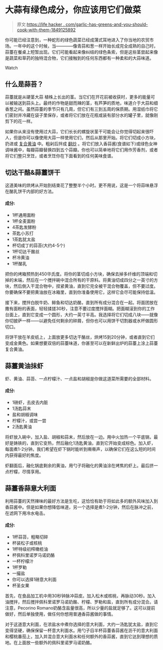 # 大蒜有绿色成分，你应该用它们做菜

> 原文:[https://life hacker . com/garlic-has-greens-and-you-should-cook-with-them-1849125892](https://lifehacker.com/garlic-has-greens-and-you-should-cook-with-them-1849125892)

你可能已经注意到，一种蛇形的绿色蔬菜已经成蒲式耳地进入了你当地的农贸市场。一年中的这个时候，当————像青蒜和葱一样开始长成完全成熟的自己时，蒜薹在餐桌上短暂出现。它们可能看起来像纠结的绿色条索，但是这些茎尝起来像是蔬菜和草药的独特混合物，它们接触到的任何东西都有一种柔和的大蒜味道。

Watch

## **什么是蒜苔？**

蒜薹就是从硬茎大蒜 植株上长出的茎。当它们在开花前被收获时，更多的能量可以被输送到蒜头上。最终的作物是甜而辣的茎，有芦笋的质地，味道介于大蒜和细香葱之间。虽然蒜薹的季节只有几周，但它们有三到五周的保质期。用湿纸巾将它们密封并冷藏在袋子里保存，或者将它们放在花瓶或装有部分水的罐子里，就像刚剪下的花一样。

如果你从来没有使用过大蒜，它们长长的螺旋状茎干可能会让你觉得切起来很吓人，但是你可以像使用大蒜一样使用它们，然后从那里开始。将它们切成小方块，扔进或 [复合黄油](https://lifehacker.com/how-to-make-steakhouse-butter-at-home-1847102251) 中。粗剁后拌成 [翻炒](https://food52.com/recipes/29575-garlic-scape-pork-loin-fried-rice) 。将它们放入香蒜酱(食谱如下)或绿色女神调味酱中，每瓣蒜瓣替换四到五个蒜瓣。你也可以简单地将它们用作芳香剂，或者将它们整只烹饪，或者烹饪你在下面看到的任何美味食谱。

## **切达干酪&蒜薹饼干**

这道美味的烘烤从开始到结束花了整整半个小时。更不用说，这是一个将蒜味悬浮在酪乳饼干内部的好方法。

#### 成分:

*   1杯通用面粉
*   1杯全麦面粉
*   4茶匙发酵粉
*   茶匙小苏打
*   1茶匙犹太盐
*   杯切成丁的蒜苔(大约4-5个)
*   1杯切达干酪丝
*   杯冷黄油
*   1杯酪乳

把你的烤箱预热到450华氏度。将你的茎切成小方块，确保去掉多纤维的顶端和切掉的末端，然后在一个搅拌碗中混合所有的干原料。将黄油切成四分之一英寸的方块，然后倒入干混合物中，捏紧黄油，直到它完全被干混合物覆盖，但不要过度。你要确保不要把黄油放在冰箱里，直到你准备使用它，这样它会尽可能保持低温。

接下来，搅拌白脱牛奶、鲱鱼和切达奶酪，直到所有成分混合在一起。将面团放在撒有面粉的表面，轻轻揉搓30秒，注意不要过度搅拌面糊。把面糊滚到你的工作台面上，直到它变成一个圆形，大约一英寸半高。我选择将它们切成八块——就像你切披萨一样——以避免任何剩余的碎屑，但你也可以用饼干切割器或水杯做圆形切口。

将饼干放在羊皮纸上，上面放更多切达干酪丝，烘烤15到20分钟，或者直到它们变成金黄色。如果想要双倍的蒜薹味道，你甚至可以在新鲜出炉的蒜薹上涂上蒜薹复合黄油。

## 蒜薹黄油抹虾

虾、黄油、蒜苔、一点柠檬汁、一点盐和胡椒是你做这道菜所需要的全部材料。

#### 成分:

*   1磅虾，去皮去内脏
*   1汤匙蒜末
*   盐和胡椒调味
*   柠檬汁，或尝一尝
*   2汤匙黄油

将虾放入碗中，加入盐、胡椒和蒜末，然后放在一边。用中火加热一个平底锅，最好是铸铁的，直到它变热，然后融化1汤匙黄油，直到它开始变成棕色。加入虾，每面煮1-2分钟。我们希望在虾下锅时能听到嘶嘶声，以确保它们在这么短的时间内获得最好的焦度。

虾翻面后，融化锅底剩余的黄油，用勺子将融化的黄油涂在烤焦的虾上。最后挤一点柠檬，尽情享用。

## **蒜薹香蒜意大利面**

利用蒜薹的天然辣味的最好方法是生吃，这恰恰有助于将如此多的额外风味加入到香蒜酱中。但是如果你想降低味道，另一个选择是煮1-2分钟，然后在脉冲之前，在滤网下用冷水电击。

#### 成分:

*   1杯蒜苔，粗略切碎
*   杯装松子或核桃
*   1杯特级初榨橄榄油
*   杯佩科里诺罗马诺奶酪
*   一杯柠檬汁
*   1杯罗勒
*   一撮盐
*   你可以选择1磅意大利面
*   杯圣女果

首先，在食品加工机中用30秒钟脉冲蒜皮。加入松木或核桃，再脉动30秒。加入油搅拌，然后搅拌佩科里诺罗马诺奶酪、柠檬、罗勒和盐，直到所有成分混合。请注意，Pecorino Romano奶酪含盐量很高，所以少量的盐就足够了。这可以提前做好，然后单独使用，做任何你想用普通香蒜酱做的事情。

对于这道意大利面，在浓盐水中煮你选择的意大利面，大约一汤匙犹太盐，直到它变得坚硬，确保保留一杯意大利面水。用勺子舀半杯蒜薹香蒜酱在沥干的意大利面和樱桃番茄上，加入并混合意大利面水和任何额外的香蒜酱，直到它达到理想的质地。在上面放一些额外的佩科里诺罗马诺奶酪。